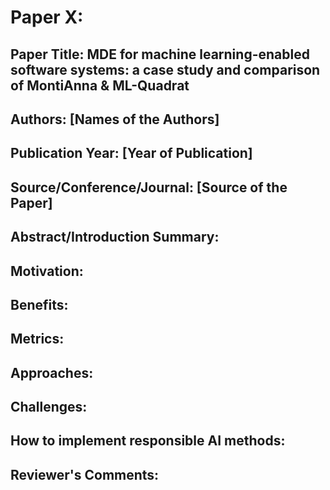 
# Paper X:

## Paper Title: MDE for machine learning-enabled software systems: a case study and comparison of MontiAnna &amp; ML-Quadrat

## Authors: [Names of the Authors]

## Publication Year: [Year of Publication]

## Source/Conference/Journal: [Source of the Paper]
 
## Abstract/Introduction Summary:

## Motivation:

## Benefits:

## Metrics:

## Approaches:

## Challenges:

## How to implement responsible AI methods:

## Reviewer's Comments:
